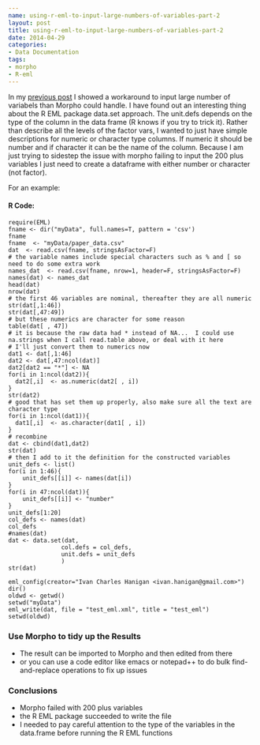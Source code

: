 ```yaml
---
name: using-r-eml-to-input-large-numbers-of-variables-part-2
layout: post
title: using-r-eml-to-input-large-numbers-of-variables-part-2
date: 2014-04-29
categories:
- Data Documentation
tags: 
- morpho
- R-eml
---
```


In my [previous post](/2014/04/using-reml-to-input-large-number-of-column-descriptions) I showed a workaround to input large number of variabels than Morpho could handle.  I have found out an interesting thing about the R EML package data.set approach.  The unit.defs depends on the type of the column in the data frame (R knows if you try to trick it).  Rather than describe all the levels of the factor vars, I wanted to just have simple descriptions for numeric or character type columns.  If numeric it should be number and if character it can be the name of the column.  Because I am just trying to sidestep the issue with morpho failing to input the 200 plus variables I just need to create a dataframe with either number or character (not factor).

For an example:

#### R Code:
    require(EML)
    fname <- dir("myData", full.names=T, pattern = 'csv')
    fname
    fname  <- "myData/paper_data.csv"  
    dat  <- read.csv(fname, stringsAsFactor=F)
    # the variable names include special characters such as % and [ so need to do some extra work
    names_dat  <- read.csv(fname, nrow=1, header=F, stringsAsFactor=F)
    names(dat) <- names_dat
    head(dat)
    nrow(dat)
    # the first 46 variables are nominal, thereafter they are all numeric
    str(dat[,1:46])
    str(dat[,47:49])
    # but these numerics are character for some reason
    table(dat[ , 47])
    # it is because the raw data had * instead of NA...  I could use na.strings when I call read.table above, or deal with it here
    # I'll just convert them to numerics now
    dat1 <- dat[,1:46]
    dat2 <- dat[,47:ncol(dat)]
    dat2[dat2 == "*"] <- NA
    for(i in 1:ncol(dat2)){
      dat2[,i]  <- as.numeric(dat2[ , i])
    }
    str(dat2)
    # good that has set them up properly, also make sure all the text are character type
    for(i in 1:ncol(dat1)){
      dat1[,i]  <- as.character(dat1[ , i])
    }
    # recombine
    dat <- cbind(dat1,dat2)
    str(dat)
    # then I add to it the definition for the constructed variables
    unit_defs <- list()
    for(i in 1:46){
        unit_defs[[i]] <- names(dat[i])
    }
    for(i in 47:ncol(dat)){
        unit_defs[[i]] <- "number"
    }
    unit_defs[1:20]
    col_defs <- names(dat)
    col_defs
    #names(dat)
    dat <- data.set(dat,
                   col.defs = col_defs,
                   unit.defs = unit_defs
                   )
    str(dat)
    
    eml_config(creator="Ivan Charles Hanigan <ivan.hanigan@gmail.com>")
    dir()
    oldwd <- getwd()
    setwd("myData")
    eml_write(dat, file = "test_eml.xml", title = "test_eml")
    setwd(oldwd)


<p></p>

### Use Morpho to tidy up the Results

- The result can be imported to Morpho and then edited from there
- or you can use a code editor like emacs or notepad++ to do bulk find-and-replace operations to fix up issues

### Conclusions

- Morpho failed with 200 plus variables
- the R EML package succeeded to write the file
- I needed to pay careful attention to the type of the variables in the data.frame before running the R EML functions
